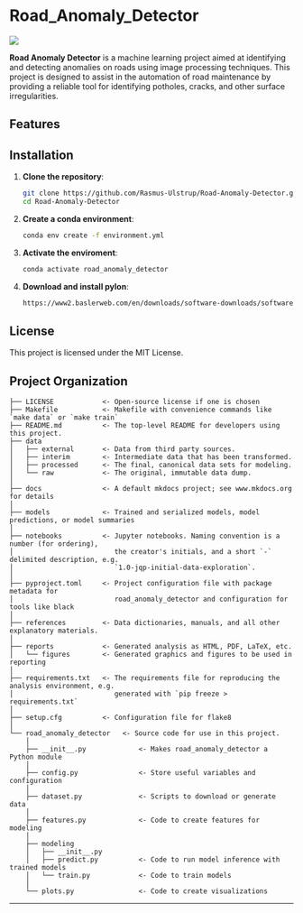 # Road_Anomaly_Detector

<a target="_blank" href="https://cookiecutter-data-science.drivendata.org/">
    <img src="https://img.shields.io/badge/CCDS-Project%20template-328F97?logo=cookiecutter" />
</a>

**Road Anomaly Detector** is a machine learning project aimed at identifying and detecting anomalies on roads using image processing techniques. This project is designed to assist in the automation of road maintenance by providing a reliable tool for identifying potholes, cracks, and other surface irregularities.

## Features

## Installation

1. **Clone the repository**:
   ```bash
   git clone https://github.com/Rasmus-Ulstrup/Road-Anomaly-Detector.git
   cd Road-Anomaly-Detector
2. **Create a conda environment**:
    ```bash
    conda env create -f environment.yml
3. **Activate the enviroment**:
    ```bash
    conda activate road_anomaly_detector
4. **Download and install pylon**:
   ```bash
   https://www2.baslerweb.com/en/downloads/software-downloads/software-pylon-7-5-0-windows/

## License
This project is licensed under the MIT License.


## Project Organization

```
├── LICENSE            <- Open-source license if one is chosen
├── Makefile           <- Makefile with convenience commands like `make data` or `make train`
├── README.md          <- The top-level README for developers using this project.
├── data
│   ├── external       <- Data from third party sources.
│   ├── interim        <- Intermediate data that has been transformed.
│   ├── processed      <- The final, canonical data sets for modeling.
│   └── raw            <- The original, immutable data dump.
│
├── docs               <- A default mkdocs project; see www.mkdocs.org for details
│
├── models             <- Trained and serialized models, model predictions, or model summaries
│
├── notebooks          <- Jupyter notebooks. Naming convention is a number (for ordering),
│                         the creator's initials, and a short `-` delimited description, e.g.
│                         `1.0-jqp-initial-data-exploration`.
│
├── pyproject.toml     <- Project configuration file with package metadata for 
│                         road_anomaly_detector and configuration for tools like black
│
├── references         <- Data dictionaries, manuals, and all other explanatory materials.
│
├── reports            <- Generated analysis as HTML, PDF, LaTeX, etc.
│   └── figures        <- Generated graphics and figures to be used in reporting
│
├── requirements.txt   <- The requirements file for reproducing the analysis environment, e.g.
│                         generated with `pip freeze > requirements.txt`
│
├── setup.cfg          <- Configuration file for flake8
│
└── road_anomaly_detector   <- Source code for use in this project.
    │
    ├── __init__.py             <- Makes road_anomaly_detector a Python module
    │
    ├── config.py               <- Store useful variables and configuration
    │
    ├── dataset.py              <- Scripts to download or generate data
    │
    ├── features.py             <- Code to create features for modeling
    │
    ├── modeling                
    │   ├── __init__.py 
    │   ├── predict.py          <- Code to run model inference with trained models          
    │   └── train.py            <- Code to train models
    │
    └── plots.py                <- Code to create visualizations
```

--------

